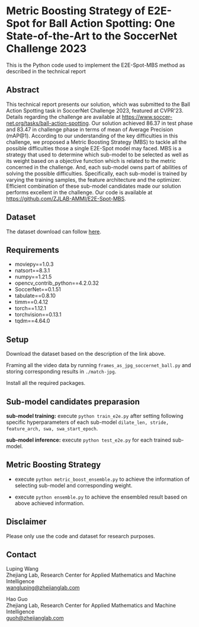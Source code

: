 # Metric Boosting Strategy of E2E-Spot for Ball Action Spotting: One State-of-the-Art to the SoccerNet Challenge 2023
This is the Python code used to implement the E2E-Spot-MBS method as described in the technical report

[//]: # ([**Metric Boosting Strategy of E2E-Spot for Ball Action Spotting: One State-of-the-Art to the SoccerNet Challenge 2023**  )

[//]: # (Luping Wang, Hao Guo, Bin Liu]&#40;https:xx&#41;)

## Abstract
This technical report presents our solution, which was submitted to the Ball Action Spotting task in SoccerNet Challenge 2023, featured at CVPR'23. Details regarding the challenge are available at https://www.soccer-net.org/tasks/ball-action-spotting. Our solution achieved 86.37 in test phase and 83.47 in challenge phase in terms of mean of Average Precision (mAP@1). According to our understanding of the key difficulties in this challenge, we proposed a Metric Boosting Strategy (MBS) to tackle all the possible difficulties those a single E2E-Spot model may faced. MBS is a strategy that used to determine which sub-model to be selected as well as its weight based on a objective function which is related to the metric concerned in the challenge. And, each sub-model owns part of abilities of solving the possible difficulties. Specifically, each sub-model is trained by varying the training samples, the feature architecture and the optimizer. Efficient combination of these sub-model candidates made our solution performs excellent in the challenge. Our code is available at https://github.com/ZJLAB-AMMI/E2E-Spot-MBS.
## Dataset
The dataset download can follow [here](https://www.soccer-net.org/data).

## Requirements

- moviepy==1.0.3
- natsort==8.3.1
- numpy==1.21.5
- opencv_contrib_python==4.2.0.32
- SoccerNet==0.1.51
- tabulate==0.8.10
- timm==0.4.12
- torch==1.12.1
- torchvision==0.13.1
- tqdm==4.64.0

## Setup
Download the dataset based on the description of the link above.

Framing all the video data by running ```frames_as_jpg_soccernet_ball.py``` and storing corresponding results in ```./match-jpg```.

Install all the required packages.

## Sub-model candidates preparasion
**sub-model training:**
execute ```python train_e2e.py``` after setting following specific hyperparameters of each sub-model ```dilate_len, stride, feature_arch, swa, swa_start_epoch```.

**sub-model inference:**
execute ```python test_e2e.py``` for each trained sub-model.

## Metric Boosting Strategy
- execute ```python metric_boost_ensemble.py``` to achieve the information of selecting sub-model and corresponding weight.

- execute ```python ensemble.py``` to achieve the ensembled result based on above achieved information.

## Disclaimer
Please only use the code and dataset for research purposes.

## Contact
Luping Wang</br>
Zhejiang Lab, Research Center for Applied Mathematics and Machine Intelligence</br>
wangluping@zhejianglab.com

Hao Guo</br>
Zhejiang Lab, Research Center for Applied Mathematics and Machine Intelligence</br>
guoh@zhejianglab.com